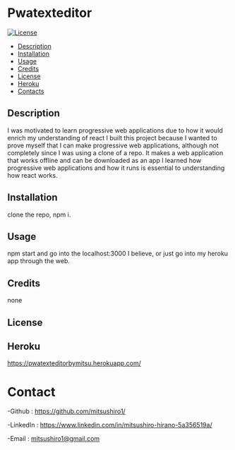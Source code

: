 # Pwatexteditor
[![License](https://img.shields.io/badge/License-Unlicense-blue.svg)](http://unlicense.org)

- [Description](#Description)
- [Installation](#installation)
- [Usage](#Usage)
- [Credits](#Credits)
- [License](#License)
- [Heroku](#Heroku)
- [Contacts](#Contacts)

## Description

I was motivated to learn progressive web applications due to how it would enrich my understanding of react
I built this project because I wanted to prove myself that I can make progressive web applications, although not completely since I was using a clone of a repo.
It makes a web application that works offline and can be downloaded as an app
I learned how progressive web applications and how it runs is essential to understanding how react works.

## Installation

clone the repo, npm i.

## Usage

npm start and go into the localhost:3000 I believe, or just go into my heroku app through the web.

## Credits

none

## License

 

## Heroku

https://pwatexteditorbymitsu.herokuapp.com/

# Contact

-Github : https://github.com/mitsushiro1/

-LinkedIn : https://www.linkedin.com/in/mitsushiro-hirano-5a356519a/

-Email : mitsushiro1@gmail.com 
